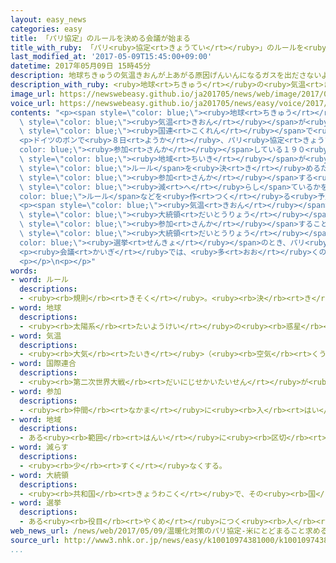 ```yaml
---
layout: easy_news
categories: easy
title: 「パリ協定」のルールを決める会議が始まる
title_with_ruby: 「パリ<ruby>協定<rt>きょうてい</rt></ruby>」のルールを<ruby>決<rt>き</rt></ruby>める<ruby>会議<rt>かいぎ</rt></ruby>が<ruby>始<rt>はじ</rt></ruby>まる
last_modified_at: '2017-05-09T15:45:00+09:00'
datetime: 2017年05月09日 15時45分
description: 地球ちきゅうの気温きおんが上あがる原因げんいんになるガスを出ださないようにするために国連こくれんで決きめた「パリ協定きょうてい」は、去年きょねん１１月がつに始はじまりました。
description_with_ruby: <ruby>地球<rt>ちきゅう</rt></ruby>の<ruby>気温<rt>きおん</rt></ruby>が<ruby>上<rt>あ</rt></ruby>がる<ruby>原因<rt>げんいん</rt></ruby>になるガスを<ruby>出<rt>だ</rt></ruby>さないようにするために<ruby>国連<rt>こくれん</rt></ruby>で<ruby>決<rt>き</rt></ruby>めた「パリ<ruby>協定<rt>きょうてい</rt></ruby>」は、<ruby>去年<rt>きょねん</rt></ruby>１１<ruby>月<rt>がつ</rt></ruby>に<ruby>始<rt>はじ</rt></ruby>まりました。
image_url: https://newswebeasy.github.io/ja201705/news/web/image/2017/05/09/k10010974381000.jpg
voice_url: https://newswebeasy.github.io/ja201705/news/easy/voice/2017/05/09/k10010974381000.mp3
contents: "<p><span style=\"color: blue;\"><ruby>地球<rt>ちきゅう</rt></ruby></span>の<span\
  \ style=\"color: blue;\"><ruby>気温<rt>きおん</rt></ruby></span>が<ruby>上<rt>あ</rt></ruby>がる<ruby>原因<rt>げんいん</rt></ruby>になるガスを<ruby>出<rt>だ</rt></ruby>さないようにするために<span\
  \ style=\"color: blue;\"><ruby>国連<rt>こくれん</rt></ruby></span>で<ruby>決<rt>き</rt></ruby>めた「パリ<ruby>協定<rt>きょうてい</rt></ruby>」は、<ruby>去年<rt>きょねん</rt></ruby>１１<ruby>月<rt>がつ</rt></ruby>に<ruby>始<rt>はじ</rt></ruby>まりました。</p>\n\
  <p>ドイツのボンで<ruby>８日<rt>ようか</rt></ruby>、パリ<ruby>協定<rt>きょうてい</rt></ruby>に<span style=\"\
  color: blue;\"><ruby>参加<rt>さんか</rt></ruby></span>している１９０<ruby>以上<rt>いじょう</rt></ruby>の<ruby>国<rt>くに</rt></ruby>と<span\
  \ style=\"color: blue;\"><ruby>地域<rt>ちいき</rt></ruby></span>が<ruby>出席<rt>しゅっせき</rt></ruby>して、<ruby>細<rt>こま</rt></ruby>かい<span\
  \ style=\"color: blue;\">ルール</span>を<ruby>決<rt>き</rt></ruby>めるための<ruby>会議<rt>かいぎ</rt></ruby>が<ruby>始<rt>はじ</rt></ruby>まりました。<ruby>会議<rt>かいぎ</rt></ruby>では<span\
  \ style=\"color: blue;\"><ruby>参加<rt>さんか</rt></ruby></span>する<ruby>国<rt>くに</rt></ruby>が<ruby>決<rt>き</rt></ruby>めた<ruby>通<rt>とお</rt></ruby>りにガスを<span\
  \ style=\"color: blue;\"><ruby>減<rt>へ</rt></ruby>らし</span>ているかをチェックするための<span style=\"\
  color: blue;\">ルール</span>などを<ruby>作<rt>つく</rt></ruby>る<ruby>予定<rt>よてい</rt></ruby>です。</p>\n\
  <p><span style=\"color: blue;\"><ruby>気温<rt>きおん</rt></ruby></span>が<ruby>上<rt>あ</rt></ruby>がる<ruby>原因<rt>げんいん</rt></ruby>になるガスを<ruby>世界<rt>せかい</rt></ruby>で２<ruby>番目<rt>ばんめ</rt></ruby>にたくさん<ruby>出<rt>だ</rt></ruby>しているアメリカは、<ruby>前<rt>まえ</rt></ruby>の<span\
  \ style=\"color: blue;\"><ruby>大統領<rt>だいとうりょう</rt></ruby></span>のときにパリ<ruby>協定<rt>きょうてい</rt></ruby>に<span\
  \ style=\"color: blue;\"><ruby>参加<rt>さんか</rt></ruby></span>することを<ruby>決<rt>き</rt></ruby>めました。しかし、トランプ<span\
  \ style=\"color: blue;\"><ruby>大統領<rt>だいとうりょう</rt></ruby></span>は<span style=\"\
  color: blue;\"><ruby>選挙<rt>せんきょ</rt></ruby></span>のとき、パリ<ruby>協定<rt>きょうてい</rt></ruby>から<ruby>出<rt>で</rt></ruby>ると<ruby>言<rt>い</rt></ruby>っていました。そして、パリ<ruby>協定<rt>きょうてい</rt></ruby>から<ruby>出<rt>で</rt></ruby>るかどうか、もうすぐ<ruby>決<rt>き</rt></ruby>めると<ruby>言<rt>い</rt></ruby>っています。</p>\n\
  <p><ruby>会議<rt>かいぎ</rt></ruby>では、<ruby>多<rt>おお</rt></ruby>くの<ruby>国<rt>くに</rt></ruby>の<ruby>人<rt>ひと</rt></ruby>たちが、アメリカはパリ<ruby>協定<rt>きょうてい</rt></ruby>から<ruby>出<rt>で</rt></ruby>ないでほしいと<ruby>言<rt>い</rt></ruby>いました。この<ruby>会議<rt>かいぎ</rt></ruby>は１８<ruby>日<rt>にち</rt></ruby>まで<ruby>続<rt>つづ</rt></ruby>きます。</p>\n\
  <p></p>\n<p></p>"
words:
- word: ルール
  descriptions:
  - <ruby><rb>規則</rb><rt>きそく</rt></ruby>。<ruby><rb>決</rb><rt>き</rt></ruby>まり。
- word: 地球
  descriptions:
  - <ruby><rb>太陽系</rb><rt>たいようけい</rt></ruby>の<ruby><rb>惑星</rb><rt>わくせい</rt></ruby>の<ruby><rb>一</rb><rt>ひと</rt></ruby>つ。<ruby><rb>太陽</rb><rt>たいよう</rt></ruby>から<ruby><rb>三番</rb><rt>さんばん</rt></ruby>めの<ruby><rb>星</rb><rt>ほし</rt></ruby>で、わたしたちが<ruby><rb>住</rb><rt>す</rt></ruby>んでいる<ruby><rb>天体</rb><rt>てんたい</rt></ruby>。<ruby><rb>自分</rb><rt>じぶん</rt></ruby>で<ruby><rb>回</rb><rt>まわ</rt></ruby>りながら（<ruby><rb>自転</rb><rt>じてん</rt></ruby>）、さらに<ruby><rb>太陽</rb><rt>たいよう</rt></ruby>の<ruby><rb>周</rb><rt>まわ</rt></ruby>りを三六五<ruby><rb>日</rb><rt>にち</rt></ruby>で<ruby><rb>回</rb><rt>まわ</rt></ruby>っている（<ruby><rb>公転</rb><rt>こうてん</rt></ruby>）。
- word: 気温
  descriptions:
  - <ruby><rb>大気</rb><rt>たいき</rt></ruby>（<ruby><rb>空気</rb><rt>くうき</rt></ruby>）の<ruby><rb>温度</rb><rt>おんど</rt></ruby>。
- word: 国際連合
  descriptions:
  - <ruby><rb>第二次世界大戦</rb><rt>だいにじせかいたいせん</rt></ruby>が<ruby><rb>終</rb><rt>お</rt></ruby>わった一九四五<ruby><rb>年</rb><rt>ねん</rt></ruby>、<ruby><rb>世界</rb><rt>せかい</rt></ruby>の<ruby><rb>平和</rb><rt>へいわ</rt></ruby>と<ruby><rb>安全</rb><rt>あんぜん</rt></ruby>を<ruby><rb>守</rb><rt>まも</rt></ruby>るために<ruby><rb>作</rb><rt>つく</rt></ruby>られた<ruby><rb>仕組</rb><rt>しく</rt></ruby>み。<ruby><rb>本部</rb><rt>ほんぶ</rt></ruby>はアメリカのニューヨークにある。<ruby><rb>国連</rb><rt>こくれん</rt></ruby>。<ruby><rb>UN</rb><rt>ユーエヌ</rt></ruby>。
- word: 参加
  descriptions:
  - <ruby><rb>仲間</rb><rt>なかま</rt></ruby>に<ruby><rb>入</rb><rt>はい</rt></ruby>ること。
- word: 地域
  descriptions:
  - ある<ruby><rb>範囲</rb><rt>はんい</rt></ruby>に<ruby><rb>区切</rb><rt>くぎ</rt></ruby>られた<ruby><rb>土地</rb><rt>とち</rt></ruby>。
- word: 減らす
  descriptions:
  - <ruby><rb>少</rb><rt>すく</rt></ruby>なくする。
- word: 大統領
  descriptions:
  - <ruby><rb>共和国</rb><rt>きょうわこく</rt></ruby>で、その<ruby><rb>国</rb><rt>くに</rt></ruby>を<ruby><rb>代表</rb><rt>だいひょう</rt></ruby>する<ruby><rb>人</rb><rt>ひと</rt></ruby>。
- word: 選挙
  descriptions:
  - ある<ruby><rb>役目</rb><rt>やくめ</rt></ruby>につく<ruby><rb>人</rb><rt>ひと</rt></ruby>を、<ruby><rb>大勢</rb><rt>おおぜい</rt></ruby>の<ruby><rb>中</rb><rt>なか</rt></ruby>から<ruby><rb>選</rb><rt>えら</rt></ruby>ぶこと。
web_news_url: /news/web/2017/05/09/温暖化対策のパリ協定-米にとどまること求める声相次ぐ/
source_url: http://www3.nhk.or.jp/news/easy/k10010974381000/k10010974381000.html
...
```


